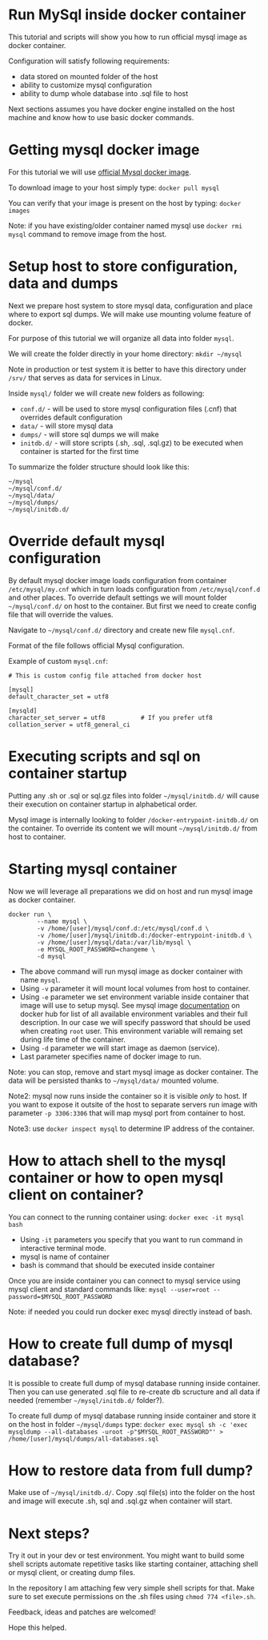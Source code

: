 # Run MySql inside docker container

This tutorial and scripts will show you how to run official mysql image as docker container.

Configuration will satisfy following requirements:

 - data stored on mounted folder of the host
 - ability to customize mysql configuration
 - ability to dump whole database into .sql file to host

Next sections assumes you have docker engine installed on the host machine and know how to use basic docker commands.


# Getting mysql docker image

For this tutorial we will use [official Mysql docker image](https://hub.docker.com/_/mysql/).

To download image to your host simply type:
`docker pull mysql`

You can verify that your image is present on the host by typing:
`docker images`

Note: if you have existing/older container named mysql use `docker rmi mysql` command to remove image from the host.


# Setup host to store configuration, data and dumps

Next we prepare host system to store mysql data, configuration and place where to export sql dumps. We will make use mounting volume feature of docker.

For purpose of this tutorial we will organize all data into folder `mysql`. 

We will create the folder directly in your home directory:
`mkdir ~/mysql`

Note in production or test system it is better to have this directory under `/srv/` that serves as data for services in Linux.

Inside `mysql/` folder we will create new folders as following:

 - `conf.d/` - will be used to store mysql configuration files (.cnf) that overrides default configuration
 - `data/` - will store mysql data
 - `dumps/` - will store sql dumps we will make
 - `initdb.d/` - will store scripts (.sh, .sql, .sql.gz) to be executed when container is started for the first time

 
To summarize the folder structure should look like this:

```
~/mysql
~/mysql/conf.d/
~/mysql/data/
~/mysql/dumps/
~/mysql/initdb.d/
```

# Override default mysql configuration

By default mysql docker image loads configuration from container `/etc/mysql/my.cnf` which in turn loads 
configuration from `/etc/mysql/conf.d` and other places. To override default settings we will mount
folder `~/mysql/conf.d/` on host to the container. But first we need to create config file that will override
the values.

Navigate to `~/mysql/conf.d/` directory and create new file `mysql.cnf`.

Format of the file follows official Mysql configuration.

Example of custom `mysql.cnf`:

```
# This is custom config file attached from docker host

[mysql]
default_character_set = utf8

[mysqld]
character_set_server = utf8          # If you prefer utf8
collation_server = utf8_general_ci
```


# Executing scripts and sql on container startup

Putting any .sh or .sql or sql.gz files into folder `~/mysql/initdb.d/` will cause their execution on container startup
in alphabetical order.

Mysql image is internally looking to folder `/docker-entrypoint-initdb.d/` on the container. To override its content we will
mount `~/mysql/initdb.d/` from host to container.


# Starting mysql container

Now we will leverage all preparations we did on host and run mysql image as docker container.

```
docker run \
        --name mysql \
        -v /home/[user]/mysql/conf.d:/etc/mysql/conf.d \
        -v /home/[user]/mysql/initdb.d:/docker-entrypoint-initdb.d \
        -v /home/[user]/mysql/data:/var/lib/mysql \
        -e MYSQL_ROOT_PASSWORD=changeme \
        -d mysql

```

 - The above command will run mysql image as docker container with name `mysql`. 
 - Using `-v` parameter it will mount local volumes from host to container.
 - Using `-e` parameter we set environment variable inside container that image will use to setup mysql. See mysql image [documentation](https://hub.docker.com/_/mysql/) on docker hub for list of all available environment variables and their full description. In our case we will specify password that should be used when creating `root` user. This environment variable will remaing set during life time of the container.
 - Using `-d` parameter we will start image as daemon (service).
 - Last parameter specifies name of docker image to run.


Note: you can stop, remove and start mysql image as docker container. The data will be persisted thanks to `~/mysql/data/` mounted volume.

Note2: mysql now runs inside the container so it is visible *only* to host. If you want to expose it outsite of the host to separate servers run image with parameter `-p 3306:3306` that will map mysql port from container to host.

Note3: use `docker inspect mysql` to determine IP address of the container.


# How to attach shell to the mysql container or how to open mysql client on container?

You can connect to the running container using:
`docker exec -it mysql bash`

 - Using `-it` parameters you specify that you want to run command in interactive terminal mode.
 - mysql is name of container
 - bash is command that should be executed inside container

Once you are inside container you can connect to mysql service using mysql client and standard commands like:
`mysql --user=root --password=$MYSQL_ROOT_PASSWORD`

Note: if needed you could run docker exec mysql directly instead of bash.


# How to create full dump of mysql database?

It is possible to create full dump of mysql database running inside container. 
Then you can use generated .sql file to re-create db scructure and all data if needed (remember `~/mysql/initdb.d/` folder?).

To create full dump of mysql database running inside container and store it on the host in folder `~/mysql/dumps` type:
`docker exec mysql sh -c 'exec mysqldump --all-databases -uroot -p"$MYSQL_ROOT_PASSWORD"' > /home/[user]/mysql/dumps/all-databases.sql`


# How to restore data from full dump?

Make use of `~/mysql/initdb.d/`. Copy .sql file(s) into the folder on the host and image will execute .sh, sql and .sql.gz when container will start.


# Next steps?

Try it out in your dev or test environment. 
You might want to build some shell scripts automate repetitive tasks like starting container, attaching shell or mysql client, or creating dump files.

In the repository I am attaching few very simple shell scripts for that. Make sure to set execute permissions on the .sh files using `chmod 774 <file>.sh`.

Feedback, ideas and patches are welcomed!

Hope this helped.

